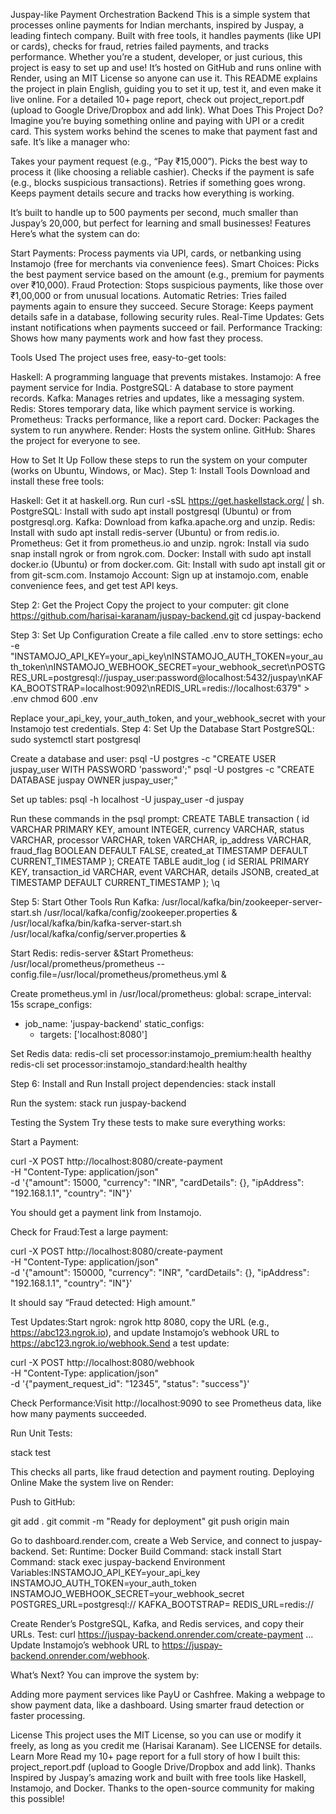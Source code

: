 Juspay-like Payment Orchestration Backend
This is a simple system that processes online payments for Indian merchants, inspired by Juspay, a leading fintech company. Built with free tools, it handles payments (like UPI or cards), checks for fraud, retries failed payments, and tracks performance. Whether you’re a student, developer, or just curious, this project is easy to set up and use! It’s hosted on GitHub and runs online with Render, using an MIT License so anyone can use it.
This README explains the project in plain English, guiding you to set it up, test it, and even make it live online. For a detailed 10+ page report, check out project_report.pdf (upload to Google Drive/Dropbox and add link).
What Does This Project Do?
Imagine you’re buying something online and paying with UPI or a credit card. This system works behind the scenes to make that payment fast and safe. It’s like a manager who:

Takes your payment request (e.g., “Pay ₹15,000”).
Picks the best way to process it (like choosing a reliable cashier).
Checks if the payment is safe (e.g., blocks suspicious transactions).
Retries if something goes wrong.
Keeps payment details secure and tracks how everything is working.

It’s built to handle up to 500 payments per second, much smaller than Juspay’s 20,000, but perfect for learning and small businesses!
Features
Here’s what the system can do:

Start Payments: Process payments via UPI, cards, or netbanking using Instamojo (free for merchants via convenience fees).
Smart Choices: Picks the best payment service based on the amount (e.g., premium for payments over ₹10,000).
Fraud Protection: Stops suspicious payments, like those over ₹1,00,000 or from unusual locations.
Automatic Retries: Tries failed payments again to ensure they succeed.
Secure Storage: Keeps payment details safe in a database, following security rules.
Real-Time Updates: Gets instant notifications when payments succeed or fail.
Performance Tracking: Shows how many payments work and how fast they process.

Tools Used
The project uses free, easy-to-get tools:

Haskell: A programming language that prevents mistakes.
Instamojo: A free payment service for India.
PostgreSQL: A database to store payment records.
Kafka: Manages retries and updates, like a messaging system.
Redis: Stores temporary data, like which payment service is working.
Prometheus: Tracks performance, like a report card.
Docker: Packages the system to run anywhere.
Render: Hosts the system online.
GitHub: Shares the project for everyone to see.

How to Set It Up
Follow these steps to run the system on your computer (works on Ubuntu, Windows, or Mac).
Step 1: Install Tools
Download and install these free tools:

Haskell: Get it at haskell.org. Run curl -sSL https://get.haskellstack.org/ | sh.
PostgreSQL: Install with sudo apt install postgresql (Ubuntu) or from postgresql.org.
Kafka: Download from kafka.apache.org and unzip.
Redis: Install with sudo apt install redis-server (Ubuntu) or from redis.io.
Prometheus: Get it from prometheus.io and unzip.
ngrok: Install via sudo snap install ngrok or from ngrok.com.
Docker: Install with sudo apt install docker.io (Ubuntu) or from docker.com.
Git: Install with sudo apt install git or from git-scm.com.
Instamojo Account: Sign up at instamojo.com, enable convenience fees, and get test API keys.

Step 2: Get the Project
Copy the project to your computer:
git clone https://github.com/harisai-karanam/juspay-backend.git
cd juspay-backend

Step 3: Set Up Configuration
Create a file called .env to store settings:
echo -e "INSTAMOJO_API_KEY=your_api_key\nINSTAMOJO_AUTH_TOKEN=your_auth_token\nINSTAMOJO_WEBHOOK_SECRET=your_webhook_secret\nPOSTGRES_URL=postgresql://juspay_user:password@localhost:5432/juspay\nKAFKA_BOOTSTRAP=localhost:9092\nREDIS_URL=redis://localhost:6379" > .env
chmod 600 .env

Replace your_api_key, your_auth_token, and your_webhook_secret with your Instamojo test credentials.
Step 4: Set Up the Database
Start PostgreSQL:
sudo systemctl start postgresql

Create a database and user:
psql -U postgres -c "CREATE USER juspay_user WITH PASSWORD 'password';"
psql -U postgres -c "CREATE DATABASE juspay OWNER juspay_user;"

Set up tables:
psql -h localhost -U juspay_user -d juspay

Run these commands in the psql prompt:
CREATE TABLE transaction (
    id VARCHAR PRIMARY KEY,
    amount INTEGER,
    currency VARCHAR,
    status VARCHAR,
    processor VARCHAR,
    token VARCHAR,
    ip_address VARCHAR,
    fraud_flag BOOLEAN DEFAULT FALSE,
    created_at TIMESTAMP DEFAULT CURRENT_TIMESTAMP
);
CREATE TABLE audit_log (
    id SERIAL PRIMARY KEY,
    transaction_id VARCHAR,
    event VARCHAR,
    details JSONB,
    created_at TIMESTAMP DEFAULT CURRENT_TIMESTAMP
);
\q

Step 5: Start Other Tools
Run Kafka:
/usr/local/kafka/bin/zookeeper-server-start.sh /usr/local/kafka/config/zookeeper.properties &
/usr/local/kafka/bin/kafka-server-start.sh /usr/local/kafka/config/server.properties &

Start Redis: redis-server &Start Prometheus:
/usr/local/prometheus/prometheus --config.file=/usr/local/prometheus/prometheus.yml &

Create prometheus.yml in /usr/local/prometheus:
global:
  scrape_interval: 15s
scrape_configs:
  - job_name: 'juspay-backend'
    static_configs:
      - targets: ['localhost:8080']

Set Redis data:
redis-cli set processor:instamojo_premium:health healthy
redis-cli set processor:instamojo_standard:health healthy

Step 6: Install and Run
Install project dependencies:
stack install

Run the system:
stack run juspay-backend

Testing the System
Try these tests to make sure everything works:

Start a Payment:

curl -X POST http://localhost:8080/create-payment \
-H "Content-Type: application/json" \
-d '{"amount": 15000, "currency": "INR", "cardDetails": {}, "ipAddress": "192.168.1.1", "country": "IN"}'

You should get a payment link from Instamojo.

Check for Fraud:Test a large payment:

curl -X POST http://localhost:8080/create-payment \
-H "Content-Type: application/json" \
-d '{"amount": 150000, "currency": "INR", "cardDetails": {}, "ipAddress": "192.168.1.1", "country": "IN"}'

It should say “Fraud detected: High amount.”

Test Updates:Start ngrok: ngrok http 8080, copy the URL (e.g., https://abc123.ngrok.io), and update Instamojo’s webhook URL to https://abc123.ngrok.io/webhook.Send a test update:

curl -X POST http://localhost:8080/webhook \
-H "Content-Type: application/json" \
-d '{"payment_request_id": "12345", "status": "success"}'


Check Performance:Visit http://localhost:9090 to see Prometheus data, like how many payments succeeded.

Run Unit Tests:


stack test

This checks all parts, like fraud detection and payment routing.
Deploying Online
Make the system live on Render:

Push to GitHub:

git add .
git commit -m "Ready for deployment"
git push origin main


Go to dashboard.render.com, create a Web Service, and connect to juspay-backend.
Set:
Runtime: Docker
Build Command: stack install
Start Command: stack exec juspay-backend
Environment Variables:INSTAMOJO_API_KEY=your_api_key
INSTAMOJO_AUTH_TOKEN=your_auth_token
INSTAMOJO_WEBHOOK_SECRET=your_webhook_secret
POSTGRES_URL=postgresql://<render-postgres-url>
KAFKA_BOOTSTRAP=<render-kafka-url>
REDIS_URL=redis://<render-redis-url>




Create Render’s PostgreSQL, Kafka, and Redis services, and copy their URLs.
Test: curl https://juspay-backend.onrender.com/create-payment ...
Update Instamojo’s webhook URL to https://juspay-backend.onrender.com/webhook.

What’s Next?
You can improve the system by:

Adding more payment services like PayU or Cashfree.
Making a webpage to show payment data, like a dashboard.
Using smarter fraud detection or faster processing.

License
This project uses the MIT License, so you can use or modify it freely, as long as you credit me (Harisai Karanam). See LICENSE for details.
Learn More
Read my 10+ page report for a full story of how I built this: project_report.pdf (upload to Google Drive/Dropbox and add link).
Thanks
Inspired by Juspay’s amazing work and built with free tools like Haskell, Instamojo, and Docker. Thanks to the open-source community for making this possible!